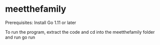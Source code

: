 # meetthefamily

Prerequisites:
    Install Go 1.11 or later

To run the program, extract the code and cd into the meetthefamily folder and run 
    go run <path-to-the-input-file>
